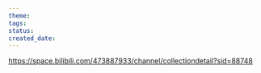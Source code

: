 ```yaml
---
theme: 
tags: 
status: 
created_date:
---
```

https://space.bilibili.com/473887933/channel/collectiondetail?sid=88748